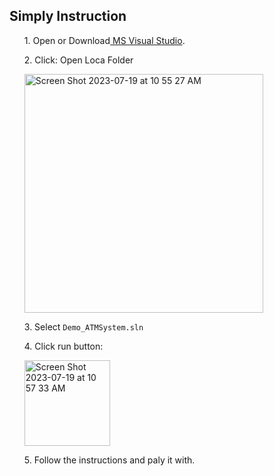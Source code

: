 ## Simply Instruction
<ol>1. Open or Download<a href="https://visualstudio.microsoft.com/downloads/"> MS Visual Studio</a>.</ol>
<ol>2. Click: Open Loca Folder</ol>
  <ul><img width="382" alt="Screen Shot 2023-07-19 at 10 55 27 AM" src="https://github.com/kevinw1222/Demo_ATMSystem/assets/119633334/8dadc100-f71d-4133-b8a8-512833cbda6c"></ul>
<ol>3. Select <code>Demo_ATMSystem.sln</code></ol>
<ol>4. Click run button:</ol>
  <ul><img width="137" alt="Screen Shot 2023-07-19 at 10 57 33 AM" src="https://github.com/kevinw1222/Demo_ATMSystem/assets/119633334/1442998c-a87f-47dd-a1de-081be198c354"></ul>
<ol>5. Follow the instructions and paly it with.</ol>
